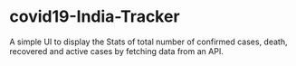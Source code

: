 # covid19-India-Tracker
A simple UI to display the Stats of total number of confirmed cases, death, recovered and active cases by fetching data from an API.
